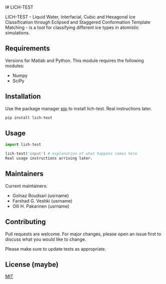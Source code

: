 I# LICH-TEST

LICH-TEST - Liquid Water, Interfacial, Cubic and Hexagonal Ice Classification through Eclipsed and Staggered Conformation Template Matching - is a tool for classifying different ice types in atomistic simulations.

## Requirements

Versions for Matlab and Python.
This module requires the following modules:

 * Numpy
 * SciPy

## Installation

Use the package manager [pip](https://pip.pypa.io/en/stable/) to install lich-test. Real instructions later.

```bash
pip install lich-test
```

## Usage

```python
import lich-test

lich-test('input') # explanation of what happens comes here
Real usage instructions arriving later.
```

## Maintainers

Current maintainers:
 * Golnaz Roudsari (usrname)
 * Farshad G. Veshki (usrname)
 * Olli H. Pakarinen (usrname)


## Contributing
Pull requests are welcome. For major changes, please open an issue first to discuss what you would like to change.

Please make sure to update tests as appropriate.

## License (maybe)
[MIT](https://choosealicense.com/licenses/mit/)
